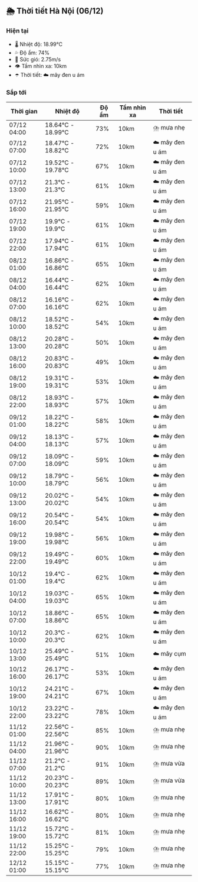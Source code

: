 ## 🌦️ Thời tiết Hà Nội (06/12)

### Hiện tại

- 🌡️ Nhiệt độ: 18.99℃
- 💦 Độ ẩm: 74%
- 💨 Sức gió: 2.75m/s
- 👁️ Tầm nhìn xa: 10km
- ☂️ Thời tiết: ☁️ mây đen u ám

### Sắp tới

| Thời gian | Nhiệt độ | Độ ẩm | Tầm nhìn xa | Thời tiết |
| --- | --- | --- | --- | --- |
| 07/12 04:00 | 18.64℃ - 18.99℃ | 73% | 10km | ⛈️ mưa nhẹ |
| 07/12 07:00 | 18.47℃ - 18.82℃ | 72% | 10km | ☁️ mây đen u ám |
| 07/12 10:00 | 19.52℃ - 19.78℃ | 67% | 10km | ☁️ mây đen u ám |
| 07/12 13:00 | 21.3℃ - 21.3℃ | 61% | 10km | ☁️ mây đen u ám |
| 07/12 16:00 | 21.95℃ - 21.95℃ | 59% | 10km | ☁️ mây đen u ám |
| 07/12 19:00 | 19.9℃ - 19.9℃ | 61% | 10km | ☁️ mây đen u ám |
| 07/12 22:00 | 17.94℃ - 17.94℃ | 61% | 10km | ☁️ mây đen u ám |
| 08/12 01:00 | 16.86℃ - 16.86℃ | 65% | 10km | ☁️ mây đen u ám |
| 08/12 04:00 | 16.44℃ - 16.44℃ | 62% | 10km | ☁️ mây đen u ám |
| 08/12 07:00 | 16.16℃ - 16.16℃ | 62% | 10km | ☁️ mây đen u ám |
| 08/12 10:00 | 18.52℃ - 18.52℃ | 54% | 10km | ☁️ mây đen u ám |
| 08/12 13:00 | 20.28℃ - 20.28℃ | 50% | 10km | ☁️ mây đen u ám |
| 08/12 16:00 | 20.83℃ - 20.83℃ | 49% | 10km | ☁️ mây đen u ám |
| 08/12 19:00 | 19.31℃ - 19.31℃ | 53% | 10km | ☁️ mây đen u ám |
| 08/12 22:00 | 18.93℃ - 18.93℃ | 57% | 10km | ☁️ mây đen u ám |
| 09/12 01:00 | 18.22℃ - 18.22℃ | 58% | 10km | ☁️ mây đen u ám |
| 09/12 04:00 | 18.13℃ - 18.13℃ | 57% | 10km | ☁️ mây đen u ám |
| 09/12 07:00 | 18.09℃ - 18.09℃ | 59% | 10km | ☁️ mây đen u ám |
| 09/12 10:00 | 18.79℃ - 18.79℃ | 56% | 10km | ☁️ mây đen u ám |
| 09/12 13:00 | 20.02℃ - 20.02℃ | 54% | 10km | ☁️ mây đen u ám |
| 09/12 16:00 | 20.54℃ - 20.54℃ | 54% | 10km | ☁️ mây đen u ám |
| 09/12 19:00 | 19.98℃ - 19.98℃ | 56% | 10km | ☁️ mây đen u ám |
| 09/12 22:00 | 19.49℃ - 19.49℃ | 60% | 10km | ☁️ mây đen u ám |
| 10/12 01:00 | 19.4℃ - 19.4℃ | 62% | 10km | ☁️ mây đen u ám |
| 10/12 04:00 | 19.03℃ - 19.03℃ | 65% | 10km | ☁️ mây đen u ám |
| 10/12 07:00 | 18.86℃ - 18.86℃ | 65% | 10km | ☁️ mây đen u ám |
| 10/12 10:00 | 20.3℃ - 20.3℃ | 62% | 10km | ☁️ mây đen u ám |
| 10/12 13:00 | 25.49℃ - 25.49℃ | 51% | 10km | ☁️ mây cụm |
| 10/12 16:00 | 26.17℃ - 26.17℃ | 53% | 10km | ☁️ mây đen u ám |
| 10/12 19:00 | 24.21℃ - 24.21℃ | 67% | 10km | ☁️ mây đen u ám |
| 10/12 22:00 | 23.22℃ - 23.22℃ | 78% | 10km | ☁️ mây đen u ám |
| 11/12 01:00 | 22.56℃ - 22.56℃ | 85% | 10km | ⛈️ mưa nhẹ |
| 11/12 04:00 | 21.96℃ - 21.96℃ | 90% | 10km | ⛈️ mưa nhẹ |
| 11/12 07:00 | 21.2℃ - 21.2℃ | 91% | 10km | ⛈️ mưa vừa |
| 11/12 10:00 | 20.23℃ - 20.23℃ | 89% | 10km | ⛈️ mưa vừa |
| 11/12 13:00 | 17.91℃ - 17.91℃ | 80% | 10km | ⛈️ mưa nhẹ |
| 11/12 16:00 | 16.62℃ - 16.62℃ | 80% | 10km | ⛈️ mưa nhẹ |
| 11/12 19:00 | 15.72℃ - 15.72℃ | 81% | 10km | ⛈️ mưa nhẹ |
| 11/12 22:00 | 15.25℃ - 15.25℃ | 79% | 10km | ⛈️ mưa nhẹ |
| 12/12 01:00 | 15.15℃ - 15.15℃ | 77% | 10km | ⛈️ mưa nhẹ |
